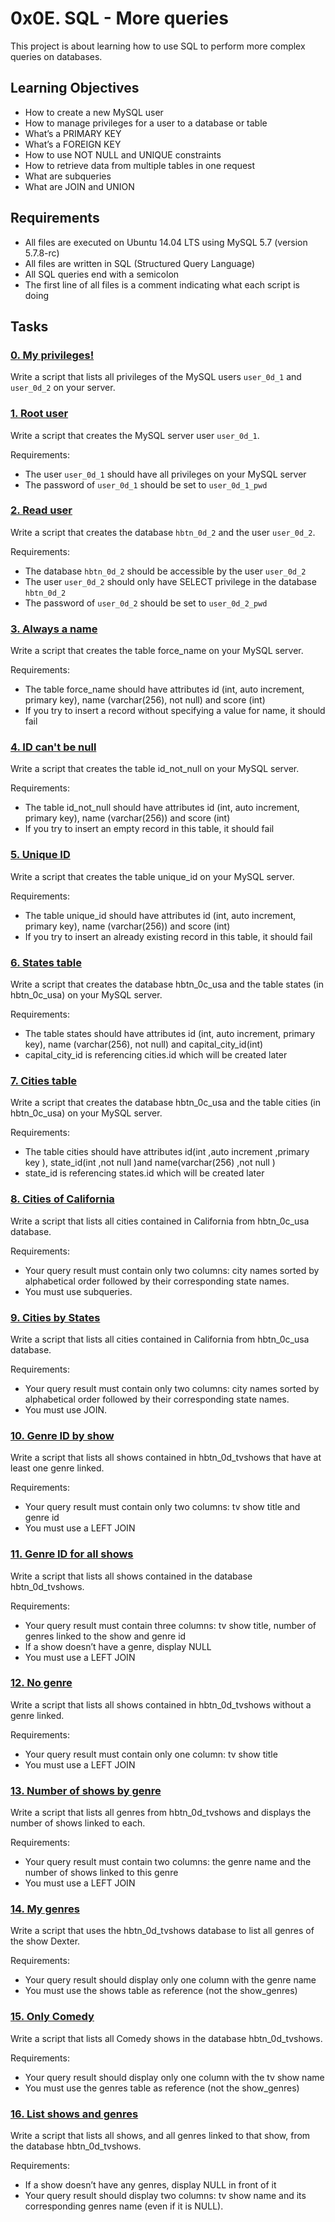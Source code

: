 # 0x0E. SQL - More queries

This project is about learning how to use SQL to perform more complex queries on databases.

## Learning Objectives

- How to create a new MySQL user
- How to manage privileges for a user to a database or table
- What’s a PRIMARY KEY
- What’s a FOREIGN KEY
- How to use NOT NULL and UNIQUE constraints
- How to retrieve data from multiple tables in one request
- What are subqueries
- What are JOIN and UNION

## Requirements

- All files are executed on Ubuntu 14.04 LTS using MySQL 5.7 (version 5.7.8-rc)
- All files are written in SQL (Structured Query Language)
- All SQL queries end with a semicolon
- The first line of all files is a comment indicating what each script is doing

## Tasks

### [0. My privileges!](./0-privileges.sql)

Write a script that lists all privileges of the MySQL users `user_0d_1` and `user_0d_2` on your server.

### [1. Root user](./1-create_user.sql)

Write a script that creates the MySQL server user `user_0d_1`.

Requirements:

* The user `user_0d_1` should have all privileges on your MySQL server
* The password of `user_0d_1` should be set to `user_0d_1_pwd`

### [2. Read user](./2-create_read_user.sql)

Write a script that creates the database `hbtn_0d_2` and the user `user_0d_2`.

Requirements:

* The database `hbtn_0d_2` should be accessible by the user `user_0d_2`
* The user `user_0d_2` should only have SELECT privilege in the database `hbtn_0d_2`
* The password of `user_0d_2` should be set to `user_0d_2_pwd`

### [3. Always a name](./3-force_name.sql)

Write a script that creates the table force_name on your MySQL server.

Requirements:

* The table force_name should have attributes id (int, auto increment, primary key), name (varchar(256), not null) and score (int)
* If you try to insert a record without specifying a value for name, it should fail

### [4. ID can't be null](./4-never_empty.sql)

Write a script that creates the table id_not_null on your MySQL server.

Requirements:

* The table id_not_null should have attributes id (int, auto increment, primary key), name (varchar(256)) and score (int)
* If you try to insert an empty record in this table, it should fail

### [5. Unique ID](./5-unique_id.sql)

Write a script that creates the table unique_id on your MySQL server.

Requirements:

* The table unique_id should have attributes id (int, auto increment, primary key), name (varchar(256)) and score (int)
* If you try to insert an already existing record in this table, it should fail

### [6. States table](./6-states.sql)

Write a script that creates the database hbtn\_0c\_usa and the table states (in hbtn\_0c\_usa) on your MySQL server.

Requirements:

* The table states should have attributes id (int, auto increment, primary key), name (varchar(256), not null) and capital_city_id(int)
* capital_city_id is referencing cities.id which will be created later


### [7. Cities table](./7-cities.sql)

Write a script that creates the database hbtn\_0c\_usa and the table cities (in hbtn\_0c\_usa) on your MySQL server.

Requirements:

* The table cities should have attributes id(int ,auto increment ,primary key ), state_id(int ,not null )and name(varchar(256) ,not null )
* state_id is referencing states.id which will be created later


### [8. Cities of California](./8-cities_of_california_subquery.sql)

Write a script that lists all cities contained in California from hbtn\_0c_usa database.

Requirements:

* Your query result must contain only two columns: city names sorted by alphabetical order followed by their corresponding state names.
* You must use subqueries.


### [9. Cities by States](./9-cities_by_state_join.sql)

Write a script that lists all cities contained in California from hbtn\_0c_usa database.

Requirements:

* Your query result must contain only two columns: city names sorted by alphabetical order followed by their corresponding state names.
* You must use JOIN.


### [10. Genre ID by show](./10-genre_id_by_show.sql)

Write a script that lists all shows contained in hbtn\_0d_tvshows that have at least one genre linked.

Requirements:

* Your query result must contain only two columns: tv show title and genre id
* You must use a LEFT JOIN


### [11. Genre ID for all shows](./11-genre_id_all_shows.sql)

Write a script that lists all shows contained in the database hbtn\_0d_tvshows.

Requirements:

* Your query result must contain three columns: tv show title, number of genres linked to the show and genre id
* If a show doesn’t have a genre, display NULL
* You must use a LEFT JOIN


### [12. No genre](./12-no_genre.sql)

Write a script that lists all shows contained in hbtn\_0d_tvshows without a genre linked.

Requirements:

* Your query result must contain only one column: tv show title
* You must use a LEFT JOIN


### [13. Number of shows by genre](./13-count_shows_by_genre.sql)

Write a script that lists all genres from hbtn\_0d_tvshows and displays the number of shows linked to each.

Requirements:

* Your query result must contain two columns: the genre name and the number of shows linked to this genre
* You must use a LEFT JOIN


### [14. My genres](./14-my_genres.sql)

Write a script that uses the hbtn_0d_tvshows database to list all genres of the show Dexter.

Requirements:

* Your query result should display only one column with the genre name
* You must use the shows table as reference (not the show_genres)


### [15. Only Comedy](./15-comedy_only.sql)

Write a script that lists all Comedy shows in the database hbtn_0d_tvshows.

Requirements:

* Your query result should display only one column with the tv show name
* You must use the genres table as reference (not the show_genres)


### [16. List shows and genres](./16-shows_by_genre.sql)

Write a script that lists all shows, and all genres linked to that show, from the database hbtn_0d_tvshows.

Requirements:

* If a show doesn’t have any genres, display NULL in front of it
* Your query result should display two columns: tv show name and its corresponding genres name (even if it is NULL).
